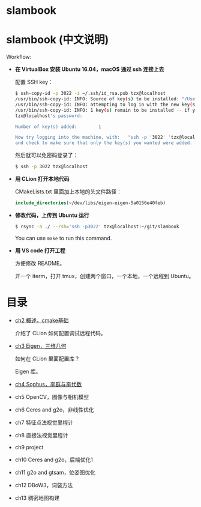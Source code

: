 # slambook
# slambook (中文说明)

Workflow:

-   **在 VirtualBox 安装 Ubuntu 16.04，macOS 通过 ssh 连接上去**

    配置 SSH key：

    ```bash
    $ ssh-copy-id -p 3022 -i ~/.ssh/id_rsa.pub tzx@localhost
    /usr/bin/ssh-copy-id: INFO: Source of key(s) to be installed: "/Users/zxtang/.ssh/id_rsa.pub"
    /usr/bin/ssh-copy-id: INFO: attempting to log in with the new key(s), to filter out any that are already installed
    /usr/bin/ssh-copy-id: INFO: 1 key(s) remain to be installed -- if you are prompted now it is to install the new keys
    tzx@localhost's password:

    Number of key(s) added:        1

    Now try logging into the machine, with:   "ssh -p '3022' 'tzx@localhost'"
    and check to make sure that only the key(s) you wanted were added.
    ```

    然后就可以免密码登录了：

    ```bash
    $ ssh -p 3022 tzx@localhost
    ```

-   **用 CLion 打开本地代码**

    CMakeLists.txt 里面加上本地的头文件路径：

    ```cmake
    include_directories(~/dev/libs/eigen-eigen-5a0156e40feb)
    ```

-   **修改代码，上传到 Ubuntu 运行**

    ```bash
    $ rsync -a ./ --rsh='ssh -p3022' tzx@localhost:~/git/slambook
    ```

    You can use `make` to run this command.

-   **用 VS code 打开工程**

    方便修改 README。

    开一个 iterm，打开 tmux，创建两个窗口，一个本地，一个远程到 Ubuntu。

# 目录

-   [ch2 概述，cmake基础](ch2/README.md)

    介绍了 CLion 如何配置调试远程代码。

-   [ch3 Eigen，三维几何](ch3/README.md)


    如何在 CLion 里面配置库？

    Eigen 库。

-   [ch4 Sophus，李群与李代数](ch4/README.md)

-   ch5 OpenCV，图像与相机模型
-   ch6 Ceres and g2o，非线性优化
-   ch7 特征点法视觉里程计
-   ch8 直接法视觉里程计
-   ch9 project
-   ch10 Ceres and g2o，后端优化1
-   ch11 g2o and gtsam，位姿图优化
-   ch12 DBoW3，词袋方法
-   ch13 稠密地图构建